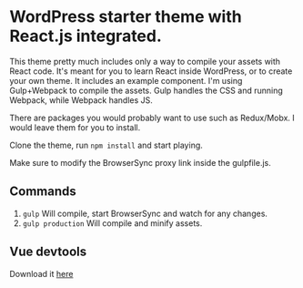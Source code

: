 # WordPress starter theme with React.js integrated.
This theme pretty much includes only a way to compile your assets with React code. 
It's meant for you to learn React inside WordPress, or to create your own theme.
It includes an example component. 
I'm using Gulp+Webpack to compile the assets. Gulp handles the CSS and running Webpack, while Webpack handles JS. 

There are packages you would probably want to use such as Redux/Mobx. I would leave them for you to install. 

Clone the theme, run ```npm install``` and start playing. 

Make sure to modify the BrowserSync proxy link inside the gulpfile.js. 

## Commands
1. ``` gulp ``` Will compile, start BrowserSync and watch for any changes.
2. ``` gulp production ``` Will compile and minify assets. 

## Vue devtools
Download it [here](https://chrome.google.com/webstore/detail/react-developer-tools/fmkadmapgofadopljbjfkapdkoienihi?hl=en)
